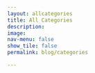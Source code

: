 ```yaml
---
layout: allcategories
title: All Categories
description:
image:
nav-menu: false
show_tile: false
permalink: blog/categories

---
```


